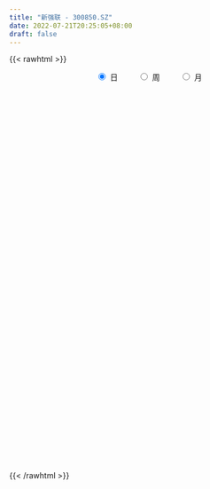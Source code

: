 ```yaml
---
title: "新强联 - 300850.SZ"
date: 2022-07-21T20:25:05+08:00
draft: false
---
```

{{< rawhtml >}}
    <div style="text-align: center">
        <label style="padding: 1rem;"><input style="margin-right: .5rem" type="radio" name="period" value="D" checked onclick="period_change(this)">日</label>
        <label style="padding: 1rem;"><input style="margin-right: .5rem" type="radio" name="period" value="W" onclick="period_change(this)">周</label>
        <label style="padding: 1rem;"><input style="margin-right: .5rem" type="radio" name="period" value="M" onclick="period_change(this)">月</label>
    </div>
    <div id="chart" style="height: 700px;"></div> 
    <script type="text/javascript">
        const D_v = [396.56,95.35,187.96,239.62,977.53,957.83,912.92,169833.81,92827.09,118069.0,99628.48,72744.02,78087.86,91982.37,127294.25,99622.55,96943.94,71721.79,76757.27,55042.19,58028.9,36412.01,37349.59,31511.21,33211.97,50709.57,37072.1,33954.94,40267.57,59677.95,47589.65,62141.35,56428.33,36960.21,40937.96,38063.14,39292.42,41333.32,42850.34,22203.45,23871.36,28126.53,25709.05,18768.94,28496.61,31936.66,23283.96,35052.86,50102.26,38744.37,23075.4,20805.69,30489.37,29170.85,35597.76,36279.32,23652.8,46318.86,11616.51,97071.39,109307.42,80882.66,62500.45,45031.62,54982.99,36656.81,56716.33,48552.11,47992.12,33903.77,45123.76,45604.01,44800.0,45427.0,38975.45,49950.0,42408.37,32789.45,37503.92,40566.36,80930.88,70332.29,47262.28,38304.11,26296.79,31036.08,20297.73,22950.04,36925.27,28972.27,29490.1,24007.62,37470.56,23559.76,27595.57,20457.92,17253.36,21178.21,21112.15,13446.8,19330.97,22247.09,18988.84,42854.12,30846.07,33715.62,40210.56,22030.91,37427.77,29685.95,31547.61,37751.35,38046.89,23012.16,24834.07,19033.91,36162.07,35849.42,23100.91,32260.45,19415.42,31605.88,21512.49,24988.91,33764.44,31503.36,19329.91,37974.78,26850.88,22939.12,17575.11,16498.12,28354.46,35101.31,27593.79,22034.0,15706.56,11196.9,12054.92,9382.0,13203.24,17718.33,17216.45,14391.69,16982.0,14355.0,10816.92,11226.45,14000.0,11013.95,10125.67,7360.91,12980.46,10735.12,11532.14,7955.0,9730.57,5526.45,9258.0,7247.0,7055.0,8026.91,9224.51,12338.18,7492.96,8615.0,16788.9,13082.45,7972.45,6931.0,8870.0,6033.0,17237.33,11358.45,9649.9,24539.08,14310.72,9404.0,14715.0,10129.0,6334.0,5886.05,6794.45,6754.95,5955.28,9569.45,5742.6,9903.18,12866.72,11798.0,8770.62,14297.99,9364.0,6247.45,6852.45,6374.13,7726.78,7202.12,11680.65,17064.64,19846.48,14425.24,15538.46,8826.5,9760.8,15595.58,12068.6,6691.92,7519.2,9377.46,8916.3,10523.77,7893.64,22256.48,18047.7,28559.85,33761.46,19863.96,11749.27,9476.6,14591.23,13824.08,18424.88,21973.2,22184.36,19356.09,12787.32,16936.02,14088.07,8883.8,13374.28,7543.46,18193.22,25874.39,22852.29,17870.46,8788.6,29682.28,39472.37,38269.85,30501.3,36552.37,23087.14,30960.86,59840.69,30528.44,34161.3,29815.1,28609.25,23704.7,21671.24,18306.48,24455.19,25476.8,74637.02,49897.68,60411.0,51232.02,48015.99,48410.01,43509.39,28449.36,34911.57,31383.97,29474.59,24939.98,21345.6,19357.31,21783.7,22734.91,35905.4,34144.28,35775.01,49470.13,30756.13,27535.82,35224.25,22746.85,44662.27,30013.06,24520.12,51777.89,63102.14,39439.93,31224.0,38652.11,47395.54,39515.28,42612.02,30672.38,45842.93,46813.87,37313.27,37954.52,33288.04,25318.99,33440.54,28453.72,26327.24,16695.9,18454.79,16939.38,26417.96,17642.97,19793.11,14500.32,24796.02,26261.52,26296.46,15325.88,16578.04,28059.12,13455.16,39633.88,38968.69,33109.24,32778.49,25563.59,30392.03,43726.56,38919.25,29780.29,33499.03,34657.73,42923.02,30035.78,35895.92,33885.13,33384.27,29188.72,21829.19,31413.38,29565.92,36282.38,24955.4,27870.14,27192.79,27032.5,27901.07,28831.77,20742.26,24151.24,38446.48,34078.07,32910.08,39483.26,34318.16,35974.26,18673.58,17400.22,15458.4,34779.59,47094.34,26999.52,33896.08,20447.35,39181.73,36520.05,50353.75,31723.61,31733.45,23778.26,23823.95,26422.04,22541.1,53441.07,66843.2,53630.93,22424.69,28500.77,47937.58,28089.0,31822.35,22985.01,23550.35,23451.96,22942.3,34693.42,29613.97,61709.51,41827.62,35483.1,31384.17,78923.22,40895.34,32745.68,50424.11,37691.55,33774.63,24216.43,17092.68,30973.53,30685.26,32615.81,22510.23,27064.58,35307.0,32608.67,23816.65,21752.35,25044.33,19480.19,27244.69,27281.2,33262.01,19387.2,33586.56,31403.81,34085.94,19478.58,20399.62,15612.02,26938.16,20619.22,25353.7,15860.13,12439.84,22504.75,25796.99,17663.65,17790.14,24098.27,26821.94,38868.35,25075.61,14982.85,12398.64,13993.63,14446.99,12932.5,15105.96,17164.18,48096.91,32525.22,39513.69,44879.02,36902.78,23040.24,22338.78,23291.63,13105.19,44366.72,45054.22,20536.93,34739.55,14673.2,22717.23,31942.92,37759.96,25435.43,60694.33,76137.72,41105.39,66584.16,42612.59,35277.73,89421.48,39606.46,59852.41,55628.89,63892.52,38175.53,45855.72,56382.59,36181.08,55532.62,37853.52,57649.8,96761.41,103273.89,58356.18,66717.78,37287.7,62650.86,49935.21,73004.95,222307.17,153677.69,132749.6,88795.38,67357.07,78699.92,74460.23,56202.37,60308.81,104207.91,94527.76,87921.23,83191.89,63373.06,85967.39,108083.13,70429.6]
const D_histogram = [0.0,0.1806039886,0.4823968117,0.8636501425,1.2944514228,1.7550254787,2.2322816644,2.4652493301,2.3811278819,2.4961042323,2.0547075556,1.7157264538,1.5549906444,1.6704015891,1.7237624006,1.8572261233,2.1566645671,1.9236797618,1.3546005459,0.9085714916,0.3069843547,-0.1487542418,-0.7013610081,-1.1520131989,-1.4563530893,-1.305736733,-1.1869505116,-1.1611977252,-0.9850524854,-0.6539861363,-0.7286114905,-0.7385991781,-1.0983448731,-1.3043149694,-1.2239946572,-1.1137108354,-0.8838665621,-0.8277964827,-0.9869964173,-1.057377341,-1.1508662611,-1.3138562354,-1.5733252167,-1.7612058564,-1.5393560015,-1.2775000033,-1.0639254833,-0.7828083878,-0.5176198997,-0.443615645,-0.3372333764,-0.3844821162,-0.2425965523,-0.1064747213,-0.2169838966,-0.0839485289,0.0322181992,0.2216318132,1.0904408657,2.4889381155,3.4403695633,3.9651653679,4.0832597009,3.8058615345,3.6450989441,3.3954639298,2.6519399694,2.3650533899,1.4671779049,1.1107542928,0.592931829,0.4413596231,0.0955164702,-0.204846647,-0.2505312272,-0.4016565498,-0.7938272631,-1.0300862472,-1.4168186935,-1.3650976634,-0.1357806901,0.8108704704,1.1804345752,0.9805186816,0.7867350896,0.7455592935,0.372277806,0.0444074439,0.2432713733,0.2073655896,0.3767174613,0.4148192926,0.636385688,0.6152634048,0.1609357941,0.1541458111,0.1311162189,0.2309189271,0.3706817526,0.2956612287,0.0190780605,-0.7522911873,-1.2064237126,-2.661099667,-2.1672190319,-1.7678317837,-0.6557921282,-0.010309072,1.8131138907,2.9234693485,3.2839781768,4.1130374225,3.9499826277,3.8315293521,3.2305195265,2.0614633311,0.271311016,-0.4402754659,-0.7240730734,-1.5496521999,-2.3265747922,-2.8399843559,-3.4528708718,-3.934946906,-3.4424461238,-2.6065982132,-2.4096504584,-0.6798427395,0.5967473276,0.5567033821,0.4382775649,0.4201605833,-0.0418049232,0.3017194103,0.8991170814,0.6726649618,-0.3591272345,-0.9562713929,-1.3445066111,-1.6849609173,-1.7102125778,-2.5441896439,-3.6715315518,-4.1724459636,-3.3681044463,-3.1777489574,-3.0373685913,-3.158491447,-3.1191791321,-2.4949900814,-1.9154283942,-1.7644638931,-2.3085009778,-1.9384505006,-1.3652743958,-0.7185216038,-0.8569157146,-0.8751398379,-1.5324043232,-1.9345043914,-2.2564836149,-2.1214024667,-1.9139654478,-2.3352218113,-2.3515700541,-1.8685967861,-0.494469952,0.2824073855,1.0430700275,1.5298697588,1.8440915664,2.1443415856,3.1803811573,3.8891565367,4.2676558064,2.9328352603,2.0411944018,1.3296582942,0.4391694314,-0.0059859459,-0.4198905696,-0.7673025344,-1.2426159032,-1.3919077626,-1.2620394269,-0.9872956008,-0.965750755,-0.6927631747,-0.1645031139,0.4938867562,1.0010033358,1.4118809648,1.347116935,1.3157682888,1.3544241579,1.12615748,1.1452304619,0.7266840646,-3.2222679081,-5.9423956527,-7.4438977643,-7.6589713964,-7.6114501639,-7.0622034623,-6.1824632375,-5.023579635,-4.0919468914,-3.1552761818,-2.3013922745,-1.5638030867,-0.7804060269,-0.0407709306,0.5906353878,1.3431222884,2.0485820415,2.8207617447,3.1117724253,3.3022098882,3.2787216385,3.2029756956,3.1485820385,3.1555772148,3.271348375,3.426456995,3.7064290821,3.571202688,3.3061516148,3.2334839862,3.0512854602,2.6696528232,2.2918116787,1.803933372,1.6922990495,1.1592456638,0.8187637649,0.7355798233,0.4513123241,0.7568769886,1.7239094155,2.394868861,3.1082966689,3.1293066156,3.0373879077,3.1680591995,2.7968473027,2.3532551198,1.8962265526,1.2749140533,0.7691962939,0.2234805075,0.1447471146,0.0255494006,0.0307694865,-0.125049599,0.6483691877,1.3476305124,2.3027460981,3.139547193,3.5531404079,3.0054391468,2.9945258264,2.5077906581,1.6264711252,0.8019793481,0.3084937576,-0.0691436821,-0.3306032386,-0.5826426449,-1.2820208767,-1.7978104061,-2.4609552341,-2.3687938987,-1.8415823567,-0.3548391369,0.6402139553,1.5032072864,1.2436741487,0.738057385,0.9077639968,0.2370441978,-0.6482117878,0.2006670373,0.5886049916,0.742537436,0.5441177463,-0.2533613206,-1.5147627782,-2.09243013,-1.860603104,-2.1191247152,-0.4840412061,0.7478480662,1.5063020873,2.6778719177,2.1767417357,1.3651767937,0.4367600177,0.114571325,-1.0114270738,-1.3533303818,-1.9083772648,-2.4997546951,-2.6853645239,-2.4093436268,-1.4821789973,-0.9502692534,0.2009937705,0.7874752757,1.0295431797,0.8843498978,0.5575458341,0.9987781981,1.1499658783,2.4560035402,2.9523064447,3.0851122974,2.3570604037,2.1688427047,1.1496610579,2.0651037557,2.5175525138,2.1078993748,1.0513997425,0.5435617767,-0.5829003036,-1.3832315655,-2.9404475551,-3.8779641368,-3.5203053735,-3.2103562997,-2.9456234926,-2.4789937156,-2.6308752192,-2.9305549049,-3.3381350177,-3.2010772726,-3.1028932368,-2.8299527557,-3.1356325729,-3.5185188029,-3.776839475,-3.8545248346,-3.8948403957,-3.3697797908,-3.2989828177,-2.8275290841,-2.3427540915,-1.4657368756,-0.8041476886,-0.1547183001,-0.0443797428,-0.6726471927,-1.4919889524,-2.1626551242,-2.296720125,-2.6591029898,-2.4234995383,-2.0005209139,-0.9390917251,-0.1959756404,0.1642531556,0.2945935872,0.1622976115,0.4048289813,0.6178548684,-0.1440513424,-1.1066149498,-1.1279026738,-1.4821627322,-1.6358011333,-1.5198089018,-1.0172630257,-1.0418488643,-1.1021586879,-1.0738868847,-0.6355784256,-0.2662054327,0.706183796,1.3236518367,2.4835500917,2.8646155238,2.5970014192,1.9653787685,0.7717494898,-0.0802503843,-0.9579041985,-0.4383862558,0.2720187678,1.1350451314,1.382199625,1.5865244496,1.2097799765,1.5726395742,1.3955851185,1.4803661107,1.4591514771,1.6086034829,1.3117132123,0.7757178407,0.2770062822,-0.3451322663,-0.7215001102,-1.0034978019,-1.1480111938,-1.3282624736,-1.5509841289,-1.9127502767,-1.8820465983,-1.4220664203,-1.0055425164,-0.7232293993,-0.5988147178,-0.2932599628,0.0741045262,-0.1397408102,-0.2404796359,-0.3295905117,0.0375420926,-0.2138429895,-0.3465651974,-0.4469421828,-0.5048107942,-0.7450028434,-0.9983903921,-0.9164673045,-0.8869598039,-0.8783434692,-0.7447012723,-0.208066385,0.1137957475,0.1167082906,0.0252280499,0.4147524859,0.3728295639,0.7006465259,1.656242477,2.5813068559,3.3888237249,3.5537713017,3.2181738737,3.0851763103,3.9227741439,4.2290584956,4.1957763378,3.8333521245,3.2621264059,3.0949933394,3.2485771881,3.526459945,3.6662787393,-0.5463804168,-3.6625014426,-5.3037933611,-5.911714312,-6.1214337535,-5.9398360531,-5.1802889442,-4.4113360399,-3.2391648723,-2.1746535329,-1.6528557205,-1.2025216436,-0.9652649213,-0.4665561472,-0.1379315471,0.120143578,0.126191405,0.5129280105,1.3146652865,2.0947286291,2.4913469183,2.7947436525,3.0059493983,3.1280469883,3.0920567505,2.5446626748,1.5183839168,0.7502766457,0.0568208834,-0.2141121973,-0.413571066,-0.3864395453,-0.2305905963,-0.1191328553,0.0444457351,0.3194465027,0.817619087,0.9969236623,1.0878644055,1.1933930567,0.844155036,0.9537830771,0.9659363354]
const D_fast = [0.0,0.2257549858,0.6481470118,1.2453128782,1.9997270143,2.8990574398,3.9343840417,4.7836640398,5.2948245621,6.0338269706,6.1061071827,6.1960576944,6.4240695461,6.9570808881,7.4413822997,8.0391525533,8.8777571388,9.125692274,8.8952631945,8.6763770132,8.151535965,7.658608808,6.9306617897,6.1920062991,5.5235781365,5.3477603095,5.169808903,4.905262258,4.8351443765,5.0027141916,4.7459359648,4.5512984826,3.9169665694,3.3849177306,3.1592393786,2.9910954916,2.9999731243,2.8490940831,2.4431450441,2.1084197852,1.7272142998,1.2357602666,0.5829599811,-0.0452221227,-0.2082112681,-0.2657302708,-0.3181371216,-0.232722123,-0.0969386099,-0.1338382665,-0.1117643419,-0.2551336108,-0.1738971849,-0.0643940343,-0.2291491837,-0.1171009483,0.0071203296,0.2519418969,1.3933611659,3.4140929445,5.2256167831,6.7417039298,7.8806131879,8.5546804051,9.3051925508,9.904423519,9.8238845508,10.1282613188,9.59718031,9.5184452711,9.1488557646,9.1076234645,8.7856594292,8.4340846502,8.3257672632,8.0742278032,7.4836002741,6.9898197282,6.2488826085,5.9593292228,7.1547010235,8.3040698016,8.9687425502,9.0139563271,9.0168565075,9.1620705348,8.8818584988,8.5650899977,8.8247717703,8.840707384,9.1042386211,9.2460452756,9.6267080929,9.7594016609,9.3453079988,9.3770544686,9.386803931,9.5443363711,9.7767696347,9.775664418,9.5038507649,8.5444087202,7.7886702668,5.6687193956,5.6207952727,5.578224575,6.5263161985,7.1692219867,9.445923422,11.287146217,12.4686495895,14.3259681909,15.150409053,15.9898381153,16.1964581714,15.5427678088,13.8204432477,12.9987878993,12.5339720235,11.320979847,9.9624135566,8.739007904,7.2629036701,5.7970909094,5.4289801606,5.613178518,5.2077136582,6.7675606922,8.1933375912,8.2924694912,8.2836130653,8.3705362295,7.8981194922,8.3170736782,9.1392506197,9.0809647405,7.9593907356,7.123178729,6.398816858,5.6371223225,5.1843175176,3.7142930405,1.6690682447,0.125042342,0.0873577477,-0.5167240028,-1.1356857845,-2.046431502,-2.7869139701,-2.7864724397,-2.6857678511,-2.9759193232,-4.0970816524,-4.2116438003,-3.9797862946,-3.5126639035,-3.8652869429,-4.1022960258,-5.1426615918,-6.0283877579,-6.914487885,-7.3097573535,-7.5808116966,-8.585873513,-9.1901142692,-9.1742901977,-7.9237808517,-7.0763016678,-6.0548715189,-5.1856043479,-4.4103596487,-3.5740242332,-1.7428893721,-0.0618248585,1.3835883627,0.7819766317,0.4006343737,0.0215128396,-0.7591836653,-1.2058355291,-1.7247127952,-2.2639503936,-3.0499177382,-3.5471865383,-3.7328280592,-3.7049081334,-3.9248009763,-3.8250041897,-3.3378699074,-2.5560083483,-1.7986409347,-1.0347930645,-0.7627778605,-0.4651844345,-0.087922526,-0.0346498339,0.2707307635,0.0338553824,-4.7206635673,-8.9263902251,-12.2888667779,-14.418683259,-16.2740245675,-17.4903287315,-18.156204316,-18.2532156223,-18.3445696015,-18.1967179374,-17.9181820987,-17.5715436826,-16.9832481295,-16.2538057659,-15.4747406005,-14.3864731279,-13.1688678644,-11.691497725,-10.6225439381,-9.6065540031,-8.8103618432,-8.0853638622,-7.3526120097,-6.5567225297,-5.6231142758,-4.611391407,-3.4048120494,-2.6472377715,-2.085750941,-1.350047573,-0.769424734,-0.4836441652,-0.28853239,-0.3254273537,-0.0139869139,-0.2572288836,-0.3930198413,-0.2923088271,-0.4637482452,0.0310356664,1.4290454472,2.6987221079,4.189224083,4.9925606836,5.6599889527,6.5826750444,6.9106749733,7.0553965703,7.0724246412,6.7698406553,6.4564219694,5.9665763098,5.9240296955,5.8112193317,5.8241317893,5.6370503041,6.5725613877,7.6087303405,9.1395324506,10.7612203438,12.0630986607,12.2667571863,13.0044753225,13.1446878188,12.6699860671,12.0459891271,11.629626976,11.2347036157,10.8905932496,10.492893182,9.473009731,8.5077676001,7.2293839637,6.7293468244,6.7961627771,8.1941962127,9.3493027937,10.5880979464,10.6394833459,10.3183809284,10.7150285395,10.1035697899,9.0562608574,9.9553064418,10.490395644,10.8299624474,10.7675721943,9.9067527972,8.2666606451,7.1658857607,6.9325620108,6.1442592208,7.6583324284,9.0771837172,10.2122132601,12.05325107,12.0963063219,11.6260355783,10.8068088068,10.5132629452,9.134407778,8.4541718746,7.4220306753,6.2057145713,5.3487636115,5.0224486019,5.5790684821,5.8734109126,7.0749223791,7.8582727033,8.3577264022,8.4336205948,8.2462029896,8.9371299031,9.3758090529,11.2958475999,12.5302271156,13.4343110425,13.2955242498,13.649517227,12.9177508447,14.3494694814,15.431306368,15.5486280726,14.754978376,14.3830308544,13.1108436981,11.9647045449,9.6723766666,7.7653690506,7.2429514705,6.7503114693,6.2786384033,6.1255197515,5.3159194431,4.2836010311,3.0414871639,2.3782755908,1.7007363174,1.2661886096,0.1766006492,-1.0859152815,-2.2884458224,-3.3297623906,-4.3437880507,-4.6611723935,-5.4151211248,-5.6505496622,-5.7514631925,-5.2408801955,-4.7803279307,-4.1695781171,-4.0703344955,-4.8667637436,-6.0591027414,-7.2704326943,-7.9786777263,-9.0058363386,-9.3761077717,-9.4532593757,-8.6266031182,-7.9324809436,-7.5311888587,-7.3272000303,-7.4189216031,-7.075182988,-6.7076933838,-7.5056124302,-8.7448297751,-9.0480931675,-9.7728939089,-10.3354825934,-10.5994425873,-10.3512124676,-10.6362605223,-10.9721100179,-11.2123099359,-10.9328960832,-10.6300744484,-9.4811392707,-8.5327582709,-6.751972493,-5.6547531799,-5.2731169297,-5.4133948883,-6.4140867945,-7.2861492646,-8.4032791286,-7.9933577498,-7.2149480343,-6.0681603878,-5.475455988,-4.874500051,-4.9487995299,-4.1927800387,-4.0209382147,-3.5660656949,-3.2224924592,-2.6708895826,-2.6398515502,-2.9819174616,-3.4113774496,-4.1197990646,-4.6765419361,-5.2094140783,-5.6409302686,-6.1532471668,-6.7637148543,-7.6036685713,-8.0434765425,-7.9390129695,-7.7738746948,-7.6723689275,-7.6976579254,-7.4654181611,-7.0795275405,-7.3283080795,-7.4891668142,-7.6606753179,-7.2841571904,-7.58900302,-7.8083665272,-8.0204790583,-8.2045503682,-8.6309931282,-9.1339782749,-9.2811720135,-9.4734044638,-9.6843739965,-9.7369071176,-9.2522888266,-8.9019777572,-8.8698881415,-8.9550613698,-8.4618488122,-8.4105643433,-7.9075857498,-6.5379291794,-4.9675380866,-3.3128152864,-2.2594248841,-1.7904788437,-1.1521823296,0.66610904,2.0296580157,3.0453199423,3.6412337602,3.885539643,4.4921549113,5.4578830571,6.6173808002,7.6737692794,3.3245150191,-0.7072313674,-3.6744716261,-5.760321155,-7.5003990349,-8.8037603478,-9.339285475,-9.6731665806,-9.3107866311,-8.7899386749,-8.6813547927,-8.5316511267,-8.5357106347,-8.1536408973,-7.859499184,-7.5713881644,-7.5337924862,-7.018823878,-5.8884202804,-4.5846747806,-3.5652197618,-2.5631371145,-1.6004440191,-0.6963346821,0.0406892678,0.1294608608,-0.517221918,-1.0977600277,-1.7770105691,-2.1014716991,-2.4043233343,-2.4738016999,-2.3756004001,-2.2939258728,-2.1192358487,-1.7643734554,-1.0617960994,-0.6332606084,-0.2703537639,0.1335231515,-0.0046761102,0.3433977002,0.5970350423]
const D_slow = [0.0,0.0451509972,0.1657502001,0.3816627357,0.7052755914,1.1440319611,1.7021023772,2.3184147097,2.9136966802,3.5377227383,4.0513996272,4.4803312406,4.8690789017,5.286679299,5.7176198991,6.18192643,6.7210925717,7.2020125122,7.5406626487,7.7678055216,7.8445516102,7.8073630498,7.6320227978,7.344019498,6.9799312257,6.6534970425,6.3567594146,6.0664599833,5.8201968619,5.6567003279,5.4745474552,5.2898976607,5.0153114424,4.6892327001,4.3832340358,4.1048063269,3.8838396864,3.6768905658,3.4301414614,3.1657971262,2.8780805609,2.549616502,2.1562851979,1.7159837337,1.3311447334,1.0117697325,0.7457883617,0.5500862648,0.4206812898,0.3097773786,0.2254690345,0.1293485054,0.0686993673,0.042080687,-0.0121652871,-0.0331524194,-0.0250978696,0.0303100837,0.3029203002,0.925154829,1.7852472198,2.7765385618,3.797353487,4.7488188707,5.6600936067,6.5089595891,7.1719445815,7.763207929,8.1300024052,8.4076909784,8.5559239356,8.6662638414,8.6901429589,8.6389312972,8.5762984904,8.475884353,8.2774275372,8.0199059754,7.665701302,7.3244268862,7.2904817136,7.4931993312,7.788307975,8.0334376454,8.2301214179,8.4165112412,8.5095806927,8.5206825537,8.581500397,8.6333417944,8.7275211598,8.8312259829,8.9903224049,9.1441382561,9.1843722047,9.2229086574,9.2556877122,9.3134174439,9.4060878821,9.4800031893,9.4847727044,9.2966999076,8.9950939794,8.3298190627,7.7880143047,7.3460563587,7.1821083267,7.1795310587,7.6328095314,8.3636768685,9.1846714127,10.2129307683,11.2004264253,12.1583087633,12.9659386449,13.4813044777,13.5491322317,13.4390633652,13.2580450969,12.8706320469,12.2889883488,11.5789922599,10.7157745419,9.7320378154,8.8714262845,8.2197767312,7.6173641166,7.4474034317,7.5965902636,7.7357661091,7.8453355004,7.9503756462,7.9399244154,8.015354268,8.2401335383,8.4082997787,8.3185179701,8.0794501219,7.7433234691,7.3220832398,6.8945300953,6.2584826844,5.3405997964,4.2974883055,3.455462194,2.6610249546,1.9016828068,1.112059945,0.332265162,-0.2914823583,-0.7703394569,-1.2114554302,-1.7885806746,-2.2731932998,-2.6145118987,-2.7941422997,-3.0083712283,-3.2271561878,-3.6102572686,-4.0938833665,-4.6580042702,-5.1883548868,-5.6668462488,-6.2506517016,-6.8385442151,-7.3056934117,-7.4293108997,-7.3587090533,-7.0979415464,-6.7154741067,-6.2544512151,-5.7183658187,-4.9232705294,-3.9509813952,-2.8840674436,-2.1508586286,-1.6405600281,-1.3081454546,-1.1983530967,-1.1998495832,-1.3048222256,-1.4966478592,-1.807301835,-2.1552787756,-2.4707886324,-2.7176125326,-2.9590502213,-3.132241015,-3.1733667935,-3.0498951044,-2.7996442705,-2.4466740293,-2.1098947955,-1.7809527233,-1.4423466839,-1.1608073139,-0.8744996984,-0.6928286822,-1.4983956593,-2.9839945724,-4.8449690135,-6.7597118626,-8.6625744036,-10.4281252692,-11.9737410785,-13.2296359873,-14.2526227101,-15.0414417556,-15.6167898242,-16.0077405959,-16.2028421026,-16.2130348353,-16.0653759883,-15.7295954162,-15.2174499059,-14.5122594697,-13.7343163634,-12.9087638913,-12.0890834817,-11.2883395578,-10.5011940482,-9.7122997445,-8.8944626507,-8.037848402,-7.1112411315,-6.2184404595,-5.3919025558,-4.5835315592,-3.8207101942,-3.1532969884,-2.5803440687,-2.1293607257,-1.7062859634,-1.4164745474,-1.2117836062,-1.0278886504,-0.9150605693,-0.7258413222,-0.2948639683,0.3038532469,1.0809274141,1.863254068,2.622601045,3.4146158449,4.1138276705,4.7021414505,5.1761980886,5.494926602,5.6872256754,5.7430958023,5.779282581,5.7856699311,5.7933623027,5.762099903,5.9241921999,6.261099828,6.8367863526,7.6216731508,8.5099582528,9.2613180395,10.0099494961,10.6368971606,11.0435149419,11.244009779,11.3211332184,11.3038472978,11.2211964882,11.075535827,10.7550306078,10.3055780062,9.6903391977,9.0981407231,8.6377451339,8.5490353497,8.7090888385,9.0848906601,9.3958091972,9.5803235435,9.8072645427,9.8665255921,9.7044726452,9.7546394045,9.9017906524,10.0874250114,10.223454448,10.1601141178,9.7814234233,9.2583158908,8.7931651148,8.263383936,8.1423736344,8.329335651,8.7059111728,9.3753791522,9.9195645862,10.2608587846,10.370048789,10.3986916203,10.1458348518,9.8075022564,9.3304079402,8.7054692664,8.0341281354,7.4317922287,7.0612474794,6.823680166,6.8739286087,7.0707974276,7.3281832225,7.549270697,7.6886571555,7.938351705,8.2258431746,8.8398440597,9.5779206708,10.3491987452,10.9384638461,11.4806745223,11.7680897868,12.2843657257,12.9137538541,13.4407286978,13.7035786335,13.8394690776,13.6937440017,13.3479361104,12.6128242216,11.6433331874,10.763256844,9.9606677691,9.2242618959,8.604513467,7.9467946622,7.214155936,6.3796221816,5.5793528634,4.8036295542,4.0961413653,3.3122332221,2.4326035214,1.4883936526,0.524762444,-0.448947655,-1.2913926027,-2.1161383071,-2.8230205781,-3.408709101,-3.7751433199,-3.9761802421,-4.0148598171,-4.0259547528,-4.1941165509,-4.567113789,-5.1077775701,-5.6819576013,-6.3467333488,-6.9526082334,-7.4527384618,-7.6875113931,-7.7365053032,-7.6954420143,-7.6217936175,-7.5812192146,-7.4800119693,-7.3255482522,-7.3615610878,-7.6382148253,-7.9201904937,-8.2907311767,-8.6996814601,-9.0796336855,-9.3339494419,-9.594411658,-9.86995133,-10.1384230512,-10.2973176576,-10.3638690158,-10.1873230667,-9.8564101076,-9.2355225847,-8.5193687037,-7.8701183489,-7.3787736568,-7.1858362843,-7.2058988804,-7.44537493,-7.554971494,-7.486966802,-7.2032055192,-6.857655613,-6.4610245006,-6.1585795064,-5.7654196129,-5.4165233333,-5.0464318056,-4.6816439363,-4.2794930656,-3.9515647625,-3.7576353023,-3.6883837318,-3.7746667983,-3.9550418259,-4.2059162764,-4.4929190748,-4.8249846932,-5.2127307254,-5.6909182946,-6.1614299442,-6.5169465493,-6.7683321784,-6.9491395282,-7.0988432076,-7.1721581983,-7.1536320668,-7.1885672693,-7.2486871783,-7.3310848062,-7.3216992831,-7.3751600304,-7.4618013298,-7.5735368755,-7.699739574,-7.8859902849,-8.1355878829,-8.364704709,-8.58644466,-8.8060305273,-8.9922058454,-9.0442224416,-9.0157735047,-8.9865964321,-8.9802894196,-8.8766012981,-8.7833939072,-8.6082322757,-8.1941716564,-7.5488449425,-6.7016390112,-5.8131961858,-5.0086527174,-4.2373586398,-3.2566651039,-2.19940048,-1.1504563955,-0.1921183644,0.6234132371,1.3971615719,2.209305869,3.0909208552,4.00749054,3.8708954359,2.9552700752,1.6293217349,0.1513931569,-1.3789652814,-2.8639242947,-4.1589965308,-5.2618305407,-6.0716217588,-6.615285142,-7.0284990722,-7.3291294831,-7.5704457134,-7.6870847502,-7.721567637,-7.6915317424,-7.6599838912,-7.5317518886,-7.2030855669,-6.6794034097,-6.0565666801,-5.357880767,-4.6063934174,-3.8243816703,-3.0513674827,-2.415201814,-2.0356058348,-1.8480366734,-1.8338314525,-1.8873595018,-1.9907522683,-2.0873621547,-2.1450098037,-2.1747930176,-2.1636815838,-2.0838199581,-1.8794151864,-1.6301842708,-1.3582181694,-1.0598699052,-0.8488311462,-0.6103853769,-0.3689012931]
const D_data = [['2020-07-13', 23.59, 28.31, 23.59, 28.31],['2020-07-14', 31.14, 31.14, 31.14, 31.14],['2020-07-15', 34.25, 34.25, 34.25, 34.25],['2020-07-16', 37.68, 37.68, 37.68, 37.68],['2020-07-17', 41.45, 41.45, 41.45, 41.45],['2020-07-20', 45.6, 45.6, 45.6, 45.6],['2020-07-21', 50.16, 50.16, 50.16, 50.16],['2020-07-22', 54.0, 51.2, 46.66, 54.0],['2020-07-23', 49.11, 49.95, 49.02, 51.3],['2020-07-24', 49.56, 54.95, 49.55, 54.95],['2020-07-27', 55.0, 49.46, 49.46, 55.08],['2020-07-28', 48.0, 50.75, 47.42, 50.78],['2020-07-29', 50.1, 53.61, 50.1, 55.83],['2020-07-30', 53.6, 58.97, 53.53, 58.97],['2020-07-31', 59.0, 60.8, 57.5, 64.87],['2020-08-03', 61.11, 64.6, 60.0, 65.94],['2020-08-04', 63.58, 70.39, 62.71, 70.98],['2020-08-05', 67.49, 66.53, 64.5, 68.96],['2020-08-06', 66.5, 62.51, 61.58, 68.61],['2020-08-07', 62.02, 63.3, 60.81, 64.39],['2020-08-10', 62.62, 60.11, 58.2, 63.0],['2020-08-11', 60.12, 60.25, 59.35, 61.54],['2020-08-12', 60.5, 57.06, 56.6, 60.6],['2020-08-13', 57.48, 55.94, 55.9, 57.89],['2020-08-14', 55.6, 55.7, 54.56, 56.61],['2020-08-17', 56.02, 60.85, 56.0, 61.27],['2020-08-18', 60.0, 61.11, 60.0, 62.99],['2020-08-19', 61.99, 60.28, 60.28, 63.47],['2020-08-20', 58.91, 62.7, 58.91, 62.89],['2020-08-21', 63.51, 66.18, 62.72, 66.66],['2020-08-24', 64.21, 62.03, 56.56, 64.63],['2020-08-25', 60.37, 62.79, 59.0, 64.88],['2020-08-26', 62.02, 57.4, 57.12, 62.06],['2020-08-27', 57.05, 57.52, 57.05, 59.45],['2020-08-28', 57.65, 60.4, 56.5, 61.0],['2020-08-31', 60.0, 60.96, 59.45, 62.49],['2020-09-01', 60.51, 63.15, 60.51, 63.45],['2020-09-02', 63.09, 61.6, 60.7, 64.01],['2020-09-03', 61.63, 58.4, 57.8, 62.49],['2020-09-04', 57.2, 58.54, 57.01, 58.86],['2020-09-07', 57.62, 57.35, 56.81, 60.01],['2020-09-08', 57.41, 55.18, 54.85, 57.79],['2020-09-09', 54.83, 52.0, 51.33, 54.94],['2020-09-10', 52.88, 50.62, 50.62, 52.95],['2020-09-11', 50.38, 54.74, 50.35, 54.88],['2020-09-14', 55.12, 55.59, 54.63, 56.57],['2020-09-15', 55.11, 55.46, 54.0, 56.2],['2020-09-16', 54.8, 57.0, 54.51, 57.7],['2020-09-17', 56.5, 57.83, 55.5, 59.98],['2020-09-18', 57.3, 56.02, 55.81, 58.98],['2020-09-21', 55.71, 56.64, 55.5, 57.19],['2020-09-22', 55.99, 54.61, 54.6, 56.8],['2020-09-23', 54.51, 57.0, 54.51, 57.88],['2020-09-24', 56.54, 57.55, 56.4, 58.49],['2020-09-25', 57.56, 54.4, 54.2, 58.99],['2020-09-28', 54.0, 57.39, 54.0, 57.96],['2020-09-29', 57.39, 57.83, 56.38, 58.39],['2020-09-30', 58.83, 59.68, 57.1, 60.29],['2020-10-09', 71.62, 71.62, 71.62, 71.62],['2020-10-12', 83.0, 85.94, 79.5, 85.94],['2020-10-13', 85.94, 89.29, 84.17, 96.8],['2020-10-14', 88.22, 91.25, 86.92, 96.25],['2020-10-15', 89.0, 91.6, 87.74, 95.0],['2020-10-16', 90.06, 89.99, 87.5, 93.0],['2020-10-19', 89.24, 94.0, 89.01, 99.0],['2020-10-20', 92.0, 95.47, 91.65, 97.6],['2020-10-21', 96.33, 89.99, 87.0, 102.59],['2020-10-22', 86.0, 96.0, 85.51, 98.18],['2020-10-23', 96.0, 87.8, 87.0, 97.99],['2020-10-26', 88.03, 93.4, 87.15, 93.69],['2020-10-27', 92.8, 90.9, 85.0, 92.8],['2020-10-28', 89.88, 95.32, 87.0, 96.97],['2020-10-29', 95.11, 92.99, 92.6, 98.99],['2020-10-30', 92.8, 93.0, 92.3, 98.73],['2020-11-02', 92.5, 96.3, 90.01, 97.8],['2020-11-03', 96.89, 95.4, 93.02, 99.98],['2020-11-04', 95.0, 91.62, 89.58, 95.41],['2020-11-05', 92.0, 92.3, 90.0, 93.55],['2020-11-06', 93.59, 88.86, 86.38, 93.99],['2020-11-09', 88.11, 93.4, 87.18, 94.52],['2020-11-10', 93.01, 112.08, 93.0, 112.08],['2020-11-11', 110.12, 115.77, 110.11, 123.58],['2020-11-12', 115.78, 114.0, 110.3, 119.99],['2020-11-13', 111.45, 109.32, 105.74, 113.69],['2020-11-16', 109.31, 110.2, 108.15, 112.4],['2020-11-17', 109.51, 113.28, 106.25, 115.42],['2020-11-18', 112.0, 109.65, 109.6, 114.69],['2020-11-19', 107.01, 109.7, 104.32, 110.93],['2020-11-20', 109.98, 117.29, 109.5, 122.98],['2020-11-23', 118.0, 116.2, 113.3, 119.83],['2020-11-24', 118.05, 120.61, 114.5, 125.42],['2020-11-25', 121.01, 121.1, 118.05, 123.79],['2020-11-26', 119.5, 125.8, 119.47, 129.84],['2020-11-27', 126.01, 125.1, 123.3, 128.84],['2020-11-30', 128.0, 120.0, 118.6, 128.93],['2020-12-01', 120.0, 125.8, 117.88, 125.88],['2020-12-02', 126.1, 126.95, 123.38, 128.45],['2020-12-03', 127.16, 130.17, 126.51, 133.7],['2020-12-04', 128.05, 132.9, 128.05, 134.78],['2020-12-07', 133.0, 132.0, 131.18, 134.58],['2020-12-08', 135.0, 130.0, 126.98, 135.8],['2020-12-09', 130.0, 122.0, 120.73, 130.5],['2020-12-10', 122.09, 123.17, 120.21, 124.95],['2020-12-11', 123.0, 105.13, 104.4, 123.01],['2020-12-14', 109.0, 126.16, 109.0, 126.16],['2020-12-15', 131.9, 126.9, 125.2, 133.5],['2020-12-16', 128.05, 140.0, 126.89, 141.8],['2020-12-17', 140.01, 139.68, 137.01, 141.8],['2020-12-18', 140.08, 162.93, 139.56, 166.6],['2020-12-21', 162.11, 165.0, 161.68, 169.0],['2020-12-22', 166.0, 163.34, 161.62, 177.99],['2020-12-23', 167.18, 176.8, 167.18, 185.8],['2020-12-24', 171.0, 170.94, 158.1, 173.99],['2020-12-25', 167.89, 175.53, 165.01, 176.79],['2020-12-28', 170.0, 172.16, 162.0, 175.0],['2020-12-29', 170.51, 164.25, 161.81, 173.2],['2020-12-30', 163.67, 151.3, 146.0, 174.89],['2020-12-31', 152.45, 159.89, 152.45, 166.55],['2021-01-04', 163.0, 163.99, 155.2, 167.2],['2021-01-05', 164.0, 155.14, 150.05, 164.5],['2021-01-06', 157.0, 151.64, 148.57, 157.14],['2021-01-07', 152.88, 151.07, 142.5, 155.57],['2021-01-08', 151.96, 145.83, 143.03, 152.51],['2021-01-11', 144.49, 142.99, 139.3, 147.37],['2021-01-12', 142.12, 153.6, 140.69, 160.0],['2021-01-13', 154.5, 160.3, 152.0, 169.0],['2021-01-14', 160.0, 154.21, 148.31, 160.67],['2021-01-15', 150.0, 178.49, 143.0, 180.41],['2021-01-18', 175.96, 182.01, 168.0, 185.63],['2021-01-19', 182.0, 170.42, 168.0, 182.0],['2021-01-20', 170.63, 170.52, 164.15, 173.5],['2021-01-21', 171.0, 172.88, 166.0, 177.8],['2021-01-22', 165.0, 167.3, 156.3, 180.0],['2021-01-25', 169.98, 178.32, 166.89, 190.0],['2021-01-26', 178.33, 185.7, 172.0, 187.99],['2021-01-27', 186.22, 178.2, 174.5, 189.9],['2021-01-28', 174.0, 166.01, 166.0, 177.45],['2021-01-29', 166.28, 167.68, 165.18, 173.73],['2021-02-01', 164.02, 167.83, 161.0, 170.5],['2021-02-02', 167.49, 166.31, 163.0, 169.66],['2021-02-03', 167.31, 168.92, 165.05, 177.45],['2021-02-04', 167.0, 155.68, 152.6, 167.0],['2021-02-05', 156.18, 145.01, 145.0, 157.28],['2021-02-08', 148.71, 145.98, 137.9, 150.9],['2021-02-09', 146.01, 160.69, 146.01, 162.99],['2021-02-10', 162.69, 153.5, 151.6, 162.71],['2021-02-18', 158.01, 151.6, 150.1, 158.06],['2021-02-19', 152.42, 146.1, 142.0, 152.49],['2021-02-22', 146.0, 145.47, 142.1, 154.55],['2021-02-23', 145.8, 152.35, 144.0, 153.8],['2021-02-24', 152.08, 153.21, 146.8, 154.0],['2021-02-25', 154.37, 148.2, 147.8, 154.93],['2021-02-26', 144.0, 136.57, 135.5, 144.99],['2021-03-01', 137.4, 145.56, 135.05, 146.55],['2021-03-02', 146.37, 148.99, 144.5, 151.58],['2021-03-03', 148.0, 152.0, 145.8, 153.88],['2021-03-04', 151.99, 142.49, 140.5, 152.0],['2021-03-05', 140.53, 142.43, 138.65, 145.8],['2021-03-08', 145.23, 131.13, 130.0, 145.27],['2021-03-09', 133.0, 129.51, 128.58, 135.84],['2021-03-10', 132.5, 126.24, 125.66, 132.6],['2021-03-11', 126.26, 129.0, 125.22, 131.3],['2021-03-12', 130.26, 128.44, 124.6, 134.0],['2021-03-15', 126.3, 117.42, 117.0, 127.88],['2021-03-16', 118.69, 118.49, 116.21, 121.87],['2021-03-17', 118.52, 123.31, 117.2, 124.47],['2021-03-18', 123.2, 137.52, 123.1, 139.41],['2021-03-19', 134.8, 134.73, 131.0, 141.0],['2021-03-22', 134.76, 138.2, 134.76, 139.98],['2021-03-23', 137.15, 138.2, 136.58, 139.94],['2021-03-24', 137.25, 138.64, 136.44, 144.35],['2021-03-25', 138.99, 140.88, 135.86, 141.88],['2021-03-26', 142.6, 155.11, 140.06, 156.2],['2021-03-29', 156.0, 157.95, 153.0, 160.8],['2021-03-30', 157.41, 159.55, 155.62, 160.48],['2021-03-31', 157.5, 138.01, 136.0, 157.5],['2021-04-01', 136.13, 139.25, 135.82, 145.5],['2021-04-02', 141.78, 138.3, 136.26, 142.99],['2021-04-06', 138.0, 132.24, 131.38, 139.95],['2021-04-07', 131.12, 134.2, 127.52, 134.98],['2021-04-08', 132.2, 131.91, 130.5, 134.19],['2021-04-09', 130.5, 130.0, 128.11, 132.86],['2021-04-12', 130.19, 125.12, 125.1, 131.8],['2021-04-13', 125.14, 126.17, 125.13, 130.95],['2021-04-14', 126.17, 128.22, 126.11, 130.9],['2021-04-15', 128.11, 129.86, 123.42, 130.13],['2021-04-16', 129.79, 126.3, 125.5, 129.8],['2021-04-19', 126.24, 129.15, 124.31, 130.96],['2021-04-20', 128.49, 133.73, 128.0, 135.97],['2021-04-21', 132.49, 138.27, 130.22, 138.9],['2021-04-22', 138.55, 139.72, 136.24, 142.3],['2021-04-23', 138.5, 141.6, 138.4, 148.46],['2021-04-26', 142.68, 137.36, 137.01, 143.5],['2021-04-27', 137.76, 138.31, 136.0, 140.78],['2021-04-28', 137.01, 140.05, 135.5, 140.5],['2021-04-29', 140.0, 137.0, 136.28, 140.0],['2021-04-30', 136.56, 140.3, 134.17, 140.8],['2021-05-06', 141.0, 134.37, 134.0, 141.8],['2021-05-07', 78.27, 77.1, 73.25, 79.63],['2021-05-10', 75.62, 70.4, 69.5, 76.48],['2021-05-11', 69.06, 68.28, 67.15, 71.49],['2021-05-12', 68.08, 72.85, 67.25, 73.05],['2021-05-13', 72.0, 68.45, 68.2, 72.0],['2021-05-14', 69.38, 69.1, 67.5, 69.45],['2021-05-17', 68.88, 70.2, 68.35, 70.89],['2021-05-18', 70.2, 72.93, 68.75, 73.6],['2021-05-19', 72.5, 70.13, 70.03, 72.89],['2021-05-20', 69.99, 70.26, 69.34, 72.2],['2021-05-21', 69.98, 69.7, 69.0, 72.05],['2021-05-24', 69.5, 68.75, 67.7, 70.02],['2021-05-25', 68.67, 70.21, 67.75, 71.49],['2021-05-26', 70.0, 71.15, 69.07, 72.66],['2021-05-27', 70.8, 71.43, 70.2, 72.0],['2021-05-28', 71.03, 75.21, 71.03, 77.6],['2021-05-31', 75.39, 77.73, 74.0, 79.5],['2021-06-01', 77.73, 82.41, 76.18, 84.5],['2021-06-02', 82.46, 79.63, 79.57, 86.41],['2021-06-03', 79.26, 80.35, 78.0, 83.21],['2021-06-04', 80.34, 78.98, 78.36, 81.33],['2021-06-07', 78.5, 78.99, 76.58, 80.44],['2021-06-08', 79.0, 79.9, 77.15, 82.01],['2021-06-09', 80.3, 81.63, 79.41, 82.08],['2021-06-10', 81.15, 84.58, 81.1, 85.05],['2021-06-11', 85.0, 87.29, 81.28, 88.0],['2021-06-15', 85.0, 91.82, 85.0, 93.56],['2021-06-16', 91.7, 88.98, 87.43, 93.6],['2021-06-17', 87.4, 88.2, 87.0, 91.59],['2021-06-18', 88.19, 91.61, 86.05, 92.03],['2021-06-21', 91.53, 91.47, 89.0, 92.25],['2021-06-22', 91.33, 89.24, 88.3, 91.33],['2021-06-23', 90.02, 88.81, 85.0, 91.01],['2021-06-24', 88.26, 86.39, 85.68, 88.77],['2021-06-25', 86.38, 90.61, 85.52, 92.88],['2021-06-28', 90.63, 84.5, 83.56, 91.0],['2021-06-29', 84.5, 85.15, 82.07, 86.67],['2021-06-30', 84.01, 87.69, 82.48, 88.0],['2021-07-01', 87.3, 84.51, 84.5, 87.3],['2021-07-02', 83.04, 92.33, 83.0, 99.44],['2021-07-05', 95.0, 105.0, 93.02, 106.36],['2021-07-06', 105.0, 107.39, 104.0, 110.5],['2021-07-07', 107.39, 113.99, 106.12, 114.5],['2021-07-08', 113.0, 110.02, 107.29, 116.0],['2021-07-09', 110.8, 111.21, 107.0, 114.01],['2021-07-12', 112.01, 117.03, 111.01, 121.19],['2021-07-13', 111.9, 113.02, 108.86, 118.88],['2021-07-14', 113.66, 112.6, 112.6, 116.41],['2021-07-15', 112.6, 112.4, 107.28, 113.75],['2021-07-16', 110.07, 109.45, 108.0, 113.48],['2021-07-19', 108.65, 109.46, 107.31, 113.23],['2021-07-20', 109.99, 107.32, 105.5, 109.99],['2021-07-21', 107.5, 112.45, 107.5, 112.87],['2021-07-22', 113.91, 112.3, 109.0, 115.0],['2021-07-23', 112.25, 114.4, 111.88, 114.9],['2021-07-26', 115.45, 112.76, 110.12, 117.69],['2021-07-27', 116.01, 127.13, 116.01, 135.31],['2021-07-28', 123.0, 131.87, 120.0, 132.06],['2021-07-29', 135.0, 141.97, 131.87, 146.08],['2021-07-30', 140.8, 148.57, 137.97, 153.5],['2021-08-02', 148.58, 150.5, 143.1, 159.0],['2021-08-03', 150.5, 141.99, 139.05, 155.95],['2021-08-04', 141.69, 150.99, 141.69, 151.51],['2021-08-05', 156.1, 147.36, 145.55, 160.0],['2021-08-06', 145.99, 141.91, 139.25, 148.98],['2021-08-09', 142.92, 140.56, 139.25, 146.0],['2021-08-10', 141.01, 143.19, 140.51, 146.71],['2021-08-11', 140.87, 143.99, 140.03, 145.48],['2021-08-12', 144.91, 145.16, 142.02, 147.99],['2021-08-13', 145.29, 145.11, 142.56, 148.88],['2021-08-16', 145.0, 137.73, 136.0, 146.86],['2021-08-17', 140.01, 137.0, 136.0, 144.2],['2021-08-18', 136.7, 131.67, 129.5, 138.91],['2021-08-19', 131.84, 138.99, 129.06, 141.74],['2021-08-20', 139.0, 145.7, 134.04, 148.67],['2021-08-23', 148.61, 163.54, 145.7, 168.0],['2021-08-24', 166.14, 165.46, 160.0, 168.88],['2021-08-25', 164.79, 170.98, 163.02, 171.49],['2021-08-26', 167.0, 160.97, 159.0, 171.78],['2021-08-27', 161.29, 157.96, 157.0, 162.74],['2021-08-30', 161.0, 167.56, 160.21, 174.9],['2021-08-31', 167.3, 157.53, 156.11, 168.74],['2021-09-01', 159.56, 151.85, 147.95, 161.55],['2021-09-02', 150.97, 174.7, 150.97, 179.87],['2021-09-03', 178.92, 174.0, 171.0, 194.5],['2021-09-06', 182.51, 174.5, 164.0, 187.8],['2021-09-07', 174.73, 171.93, 167.52, 181.19],['2021-09-08', 171.93, 163.29, 160.81, 177.57],['2021-09-09', 161.6, 152.6, 145.27, 164.5],['2021-09-10', 153.3, 156.09, 145.6, 157.2],['2021-09-13', 159.99, 165.0, 158.5, 169.35],['2021-09-14', 162.57, 158.4, 157.0, 168.82],['2021-09-15', 159.12, 186.0, 156.0, 186.0],['2021-09-16', 186.01, 190.01, 181.43, 198.68],['2021-09-17', 194.0, 191.6, 188.31, 208.68],['2021-09-22', 195.0, 204.99, 188.0, 207.0],['2021-09-23', 201.8, 189.17, 187.81, 202.62],['2021-09-24', 193.64, 184.58, 178.5, 193.64],['2021-09-27', 187.01, 180.59, 169.84, 192.99],['2021-09-28', 181.38, 186.5, 181.38, 197.19],['2021-09-29', 180.01, 173.6, 173.53, 187.66],['2021-09-30', 174.83, 179.92, 174.75, 182.97],['2021-10-08', 182.17, 174.87, 170.41, 184.76],['2021-10-11', 172.46, 170.82, 161.95, 174.0],['2021-10-12', 174.24, 172.91, 165.89, 183.0],['2021-10-13', 169.65, 178.0, 168.17, 183.33],['2021-10-14', 179.4, 188.9, 175.5, 192.5],['2021-10-15', 188.98, 187.92, 182.0, 191.52],['2021-10-18', 193.18, 200.93, 189.8, 202.4],['2021-10-19', 197.79, 199.96, 196.09, 214.38],['2021-10-20', 201.1, 199.65, 191.68, 208.17],['2021-10-21', 199.08, 196.89, 192.53, 201.02],['2021-10-22', 196.9, 195.0, 191.7, 200.78],['2021-10-25', 195.0, 206.68, 194.66, 213.3],['2021-10-26', 206.68, 206.67, 204.05, 211.89],['2021-10-27', 199.0, 227.77, 195.0, 235.39],['2021-10-28', 230.72, 226.0, 223.3, 244.85],['2021-10-29', 228.0, 227.0, 212.91, 229.88],['2021-11-01', 229.01, 218.3, 216.89, 238.48],['2021-11-02', 221.0, 226.0, 213.1, 227.98],['2021-11-03', 224.0, 215.3, 212.0, 229.88],['2021-11-04', 219.34, 242.28, 218.0, 242.99],['2021-11-05', 237.66, 243.83, 233.0, 252.0],['2021-11-08', 236.22, 236.88, 232.23, 243.5],['2021-11-09', 245.0, 228.0, 225.09, 248.0],['2021-11-10', 226.79, 233.24, 219.2, 234.0],['2021-11-11', 231.97, 223.0, 216.71, 235.17],['2021-11-12', 222.0, 223.0, 219.0, 230.0],['2021-11-15', 222.0, 207.23, 203.66, 222.0],['2021-11-16', 205.45, 207.22, 203.89, 215.5],['2021-11-17', 211.0, 220.51, 210.0, 222.8],['2021-11-18', 221.52, 220.5, 212.5, 228.5],['2021-11-19', 221.27, 220.39, 216.0, 223.0],['2021-11-22', 221.14, 224.0, 218.42, 228.8],['2021-11-23', 223.9, 216.23, 215.0, 225.0],['2021-11-24', 213.03, 212.0, 205.0, 221.88],['2021-11-25', 209.81, 207.18, 202.06, 212.88],['2021-11-26', 206.01, 211.5, 205.23, 218.73],['2021-11-29', 206.79, 209.86, 204.13, 212.4],['2021-11-30', 212.0, 211.31, 208.0, 216.4],['2021-12-01', 211.29, 202.1, 200.0, 211.29],['2021-12-02', 201.0, 197.0, 195.3, 204.35],['2021-12-03', 198.0, 194.17, 193.16, 199.64],['2021-12-06', 196.88, 192.6, 192.17, 197.4],['2021-12-07', 193.6, 189.64, 184.0, 196.76],['2021-12-08', 193.5, 195.0, 190.41, 197.74],['2021-12-09', 193.8, 188.0, 186.5, 196.0],['2021-12-10', 189.13, 191.68, 185.0, 192.99],['2021-12-13', 191.86, 191.92, 189.77, 194.71],['2021-12-14', 194.2, 198.49, 191.26, 202.66],['2021-12-15', 196.61, 198.5, 195.18, 200.66],['2021-12-16', 199.5, 200.95, 198.0, 204.49],['2021-12-17', 200.0, 195.6, 195.0, 204.0],['2021-12-20', 194.0, 184.06, 183.23, 197.03],['2021-12-21', 184.52, 176.24, 174.0, 186.0],['2021-12-22', 178.0, 171.9, 171.35, 178.52],['2021-12-23', 171.9, 173.88, 170.66, 174.55],['2021-12-24', 173.96, 166.82, 166.08, 175.3],['2021-12-27', 166.92, 170.98, 166.92, 181.49],['2021-12-28', 172.92, 172.31, 166.5, 173.98],['2021-12-29', 173.0, 182.08, 172.99, 185.64],['2021-12-30', 180.18, 181.43, 175.51, 184.39],['2021-12-31', 182.01, 178.51, 177.26, 186.75],['2022-01-04', 178.73, 176.05, 172.88, 180.99],['2022-01-05', 176.0, 171.85, 169.03, 178.51],['2022-01-06', 171.85, 176.0, 169.15, 179.87],['2022-01-07', 175.68, 176.22, 170.71, 179.45],['2022-01-10', 172.98, 161.65, 159.16, 176.22],['2022-01-11', 162.89, 152.88, 148.95, 163.0],['2022-01-12', 158.25, 160.0, 152.8, 162.79],['2022-01-13', 159.8, 152.6, 152.16, 161.24],['2022-01-14', 152.6, 151.27, 149.5, 155.55],['2022-01-17', 150.0, 152.01, 144.41, 153.8],['2022-01-18', 153.3, 156.2, 147.18, 159.77],['2022-01-19', 154.0, 148.71, 146.2, 157.84],['2022-01-20', 147.35, 145.78, 145.28, 151.6],['2022-01-21', 145.04, 144.5, 142.0, 148.5],['2022-01-24', 145.28, 148.76, 142.68, 151.66],['2022-01-25', 148.2, 148.25, 146.0, 155.56],['2022-01-26', 149.51, 158.16, 149.51, 163.35],['2022-01-27', 156.97, 157.41, 156.2, 162.78],['2022-01-28', 157.31, 169.2, 149.55, 172.43],['2022-02-07', 173.72, 164.5, 160.02, 177.0],['2022-02-08', 162.99, 157.7, 149.12, 162.99],['2022-02-09', 156.86, 151.44, 149.47, 157.68],['2022-02-10', 144.97, 139.5, 123.1, 144.97],['2022-02-11', 136.0, 137.48, 131.28, 138.8],['2022-02-14', 136.11, 131.0, 128.97, 137.5],['2022-02-15', 131.15, 145.91, 130.21, 150.0],['2022-02-16', 150.0, 150.5, 145.0, 155.0],['2022-02-17', 149.81, 156.2, 146.5, 160.47],['2022-02-18', 154.99, 151.5, 150.02, 156.9],['2022-02-21', 151.0, 152.43, 147.0, 154.0],['2022-02-22', 150.44, 144.9, 143.66, 150.77],['2022-02-23', 145.49, 154.4, 144.9, 156.5],['2022-02-24', 153.14, 148.53, 145.52, 156.19],['2022-02-25', 151.01, 151.97, 147.77, 154.32],['2022-02-28', 151.8, 151.3, 147.61, 154.94],['2022-03-01', 152.0, 154.38, 151.31, 161.83],['2022-03-02', 154.0, 148.97, 142.38, 154.0],['2022-03-03', 148.98, 144.0, 141.16, 151.5],['2022-03-04', 143.49, 141.55, 140.66, 146.64],['2022-03-07', 140.7, 136.4, 134.0, 141.23],['2022-03-08', 135.56, 135.79, 134.0, 141.26],['2022-03-09', 136.43, 133.91, 126.38, 137.8],['2022-03-10', 140.76, 132.99, 131.39, 143.0],['2022-03-11', 129.0, 130.0, 128.0, 133.27],['2022-03-14', 128.3, 126.5, 124.23, 129.79],['2022-03-15', 125.51, 121.0, 118.0, 126.58],['2022-03-16', 123.77, 122.65, 115.54, 124.0],['2022-03-17', 127.2, 127.13, 125.5, 133.2],['2022-03-18', 127.38, 127.04, 122.5, 127.85],['2022-03-21', 127.04, 125.58, 123.19, 132.45],['2022-03-22', 125.6, 123.17, 120.81, 126.71],['2022-03-23', 123.26, 125.23, 121.61, 129.5],['2022-03-24', 125.48, 126.72, 123.0, 127.6],['2022-03-25', 126.0, 118.8, 118.66, 127.0],['2022-03-28', 118.7, 118.18, 116.1, 119.5],['2022-03-29', 118.98, 116.54, 114.16, 119.55],['2022-03-30', 116.54, 121.85, 116.19, 123.9],['2022-03-31', 121.55, 113.29, 113.09, 121.55],['2022-04-01', 113.51, 112.45, 110.7, 114.19],['2022-04-06', 112.45, 110.83, 109.0, 113.48],['2022-04-07', 109.99, 109.46, 105.93, 110.4],['2022-04-08', 111.15, 104.75, 103.5, 111.6],['2022-04-11', 103.59, 101.4, 100.18, 105.6],['2022-04-12', 101.49, 103.19, 101.2, 105.5],['2022-04-13', 102.0, 100.9, 100.42, 103.6],['2022-04-14', 100.97, 98.79, 97.75, 102.09],['2022-04-15', 98.88, 98.82, 95.03, 100.74],['2022-04-18', 98.03, 104.02, 97.3, 104.52],['2022-04-19', 104.02, 102.33, 101.53, 105.8],['2022-04-20', 102.18, 98.02, 97.31, 103.28],['2022-04-21', 98.03, 95.37, 95.05, 99.58],['2022-04-22', 95.37, 101.11, 95.37, 105.68],['2022-04-25', 100.0, 95.7, 95.36, 100.0],['2022-04-26', 96.51, 100.3, 93.6, 103.58],['2022-04-27', 100.2, 111.4, 98.36, 112.0],['2022-04-28', 109.3, 116.7, 108.0, 118.88],['2022-04-29', 116.0, 121.31, 114.03, 122.28],['2022-05-05', 120.0, 117.79, 116.61, 123.97],['2022-05-06', 113.95, 113.0, 109.6, 115.49],['2022-05-09', 111.99, 116.14, 111.33, 116.2],['2022-05-10', 113.0, 132.5, 113.0, 134.0],['2022-05-11', 130.79, 131.83, 129.0, 146.88],['2022-05-12', 131.0, 131.46, 128.63, 134.21],['2022-05-13', 131.9, 129.39, 124.52, 133.0],['2022-05-16', 130.15, 127.12, 126.2, 132.97],['2022-05-17', 128.68, 132.88, 126.0, 135.0],['2022-05-18', 134.02, 139.67, 132.1, 141.5],['2022-05-19', 139.0, 145.5, 136.0, 149.5],['2022-05-20', 144.49, 148.3, 141.0, 151.99],['2022-05-23', 87.2, 84.5, 80.9, 93.55],['2022-05-24', 83.66, 77.15, 77.0, 84.49],['2022-05-25', 77.0, 79.45, 76.14, 79.48],['2022-05-26', 79.45, 81.92, 78.1, 85.98],['2022-05-27', 81.75, 79.77, 79.65, 83.27],['2022-05-30', 79.77, 79.45, 78.33, 80.88],['2022-05-31', 81.99, 84.28, 81.94, 86.0],['2022-06-01', 83.76, 84.02, 82.94, 87.33],['2022-06-02', 84.49, 90.46, 83.13, 91.77],['2022-06-06', 90.48, 92.1, 88.08, 93.89],['2022-06-07', 91.0, 87.09, 85.52, 91.0],['2022-06-08', 86.15, 86.66, 84.58, 87.8],['2022-06-09', 85.96, 83.92, 83.66, 88.27],['2022-06-10', 83.58, 87.53, 82.2, 88.65],['2022-06-13', 85.79, 86.3, 85.2, 88.7],['2022-06-14', 85.2, 85.9, 80.8, 86.01],['2022-06-15', 84.16, 82.46, 81.64, 85.8],['2022-06-16', 82.46, 87.47, 82.46, 88.9],['2022-06-17', 86.44, 95.58, 86.44, 96.57],['2022-06-20', 98.45, 99.98, 98.23, 103.45],['2022-06-21', 100.98, 99.3, 97.31, 103.0],['2022-06-22', 100.0, 101.34, 98.15, 107.0],['2022-06-23', 101.34, 103.2, 98.49, 104.1],['2022-06-24', 105.18, 104.85, 103.0, 109.58],['2022-06-27', 103.9, 105.11, 102.0, 107.58],['2022-06-28', 104.38, 98.99, 98.1, 104.38],['2022-06-29', 97.68, 90.03, 85.01, 97.68],['2022-06-30', 89.48, 89.03, 85.3, 91.44],['2022-07-01', 88.55, 86.06, 83.99, 89.31],['2022-07-04', 86.0, 88.41, 83.8, 88.49],['2022-07-05', 88.46, 87.5, 85.3, 89.49],['2022-07-06', 88.3, 89.26, 88.0, 91.87],['2022-07-07', 89.26, 90.82, 85.58, 91.76],['2022-07-08', 91.96, 90.54, 88.67, 93.14],['2022-07-11', 90.0, 91.6, 88.8, 93.2],['2022-07-12', 90.79, 94.03, 89.18, 96.8],['2022-07-13', 94.15, 99.1, 94.1, 101.98],['2022-07-14', 99.1, 97.42, 95.17, 101.75],['2022-07-15', 97.44, 97.67, 95.91, 99.87],['2022-07-18', 98.97, 99.13, 95.0, 101.5],['2022-07-19', 97.81, 93.45, 91.13, 97.83],['2022-07-20', 92.0, 99.17, 91.3, 100.36],['2022-07-21', 99.17, 98.98, 97.38, 101.88]]
const W_v = [1897.02,382600.65,469736.98,400087.74,196513.68,221682.13,244057.5,183742.67,124972.49,179120.11,139139.07,106250.98,11616.51,394793.54,244900.36,214858.54,201627.19,277395.92,137505.91,143500.31,107597.21,116867.82,164230.93,160043.96,115879.47,127895.15,147561.4,112217.69,111632.56,69574.94,45728.69,22043.37,55480.99,45479.28,40811.42,58317.49,47043.78,69262.15,37064.05,34816.73,57636.51,36564.81,18882.77,75701.32,51636.1,58967.65,111982.24,78289.99,71263.79,62082.83,105068.02,167883.03,185306.39,116746.86,261654.52,203296.32,126501.45,150343.3,165733.18,214075.48,196226.86,203254.47,96561.55,104917.4,18454.79,95293.74,109257.92,153226.09,171379.92,170895.85,154183.23,150087.22,131700.39,169069.13,121824.62,163216.88,189512.59,96565.35,224840.66,154384.29,172411.16,228513.45,178852.4,133877.51,140549.25,132312.42,137942.09,108922.72,94265.36,68710.35,105319.08,107746.54,176860.95,45630.41,157802.61,132528.74,287134.19,224158.08,259935.25,283978.4300000001,328286.41,631674.62,365514.97,430157.6,327853.1800000001]
const W_histogram = [0.0,0.8615384615,1.7277405216,2.3337308476,2.0949810364,2.4883286084,2.2138960268,1.7804173167,1.1421110457,0.7304745274,0.2957527608,0.3090182413,1.0266993767,2.5562800897,3.1966431328,3.7104196178,3.5134073113,4.4431208353,5.2230977701,5.8462197093,6.3244000004,4.4022577846,6.5272456514,8.1780655551,7.6242971665,5.8012195937,6.2464714542,5.2774858902,4.1992214436,1.6284194886,0.2417365321,-1.3446850088,-3.106002801,-3.8953779313,-5.2920801546,-5.689941852,-4.5287336794,-4.8142601848,-5.4375431955,-5.9338974005,-5.0986152164,-4.5202284581,-8.0731896406,-10.4882121038,-11.4906604894,-11.2156505394,-10.239850928,-8.5628920761,-6.7694850656,-5.3211849098,-3.9794012298,-1.6705375595,-0.1899504237,1.1225236621,4.1230193629,5.4091709582,6.170296259,6.381818348,6.9679781359,7.9835754485,7.0302907226,8.2860377856,8.1274840435,7.2228711118,5.8567127652,5.4146340542,5.1815925536,6.6703142321,8.1768455093,7.1935547346,5.8475997293,3.9307882043,1.2090771555,-0.930154331,-2.180965628,-4.8912295118,-5.7803245352,-6.3603347799,-8.1478233503,-9.4196571723,-8.2718057729,-9.2492542949,-8.5674593026,-7.7266258124,-7.5075517697,-7.7446714575,-7.6894489267,-7.7733182687,-7.8016387831,-7.8620300936,-7.8084805236,-7.1439438708,-4.9720316088,-3.7772900768,-1.6727450484,1.0563564948,-1.5487702249,-2.301557543,-2.7178229209,-2.1944291302,-1.0266532466,-1.3045915886,-0.9860951468,-0.1390967277,0.6236536614]
const W_fast = [0.0,1.0769230769,2.3750602674,3.5644833053,3.8494787531,4.8649084772,5.1439499023,5.1555755214,4.8027970119,4.5737791254,4.212995549,4.3035155898,5.2778715695,7.4465223049,8.8860461311,10.3274275206,11.008767042,13.0492607748,15.1350121521,17.2196890186,19.2789693098,18.4573915401,22.2141908198,25.9095271123,27.2618330153,26.8890603409,28.895930065,29.2463159735,29.2178568878,27.0541598049,25.7279109815,23.8053181884,21.267499696,19.5042800828,16.7845578209,14.9642106605,14.9932354133,13.5041438616,11.5214750521,9.541646497,9.1022748769,8.5506045207,2.9793459281,-2.0577295611,-5.932843069,-8.4617457539,-10.0459088745,-10.5096730417,-10.4086372975,-10.2906333692,-9.9436999967,-8.0524707162,-6.6193711864,-5.0262661851,-0.9950156435,1.6434286913,3.9471280569,5.7541047329,8.0822590548,11.0937502295,11.8980381842,15.2252946936,17.0986119624,17.9997168087,18.0977366534,19.0093164559,20.0716730937,23.2279733302,26.7787159847,27.5938138937,27.7097588207,26.7756443468,24.3562025869,21.9844325176,20.1883798136,16.2553085519,13.9211323946,11.751038455,7.926594047,4.2998459319,3.3797458881,0.0899837923,-1.370086041,-2.4609090039,-4.1187229037,-6.2920104558,-8.1591501567,-10.1863490659,-12.165079276,-14.1909781099,-16.0895486708,-17.2109979858,-16.2820936259,-16.0316746132,-14.3453158469,-11.3521251799,-14.3444444559,-15.6726211598,-16.7683422678,-16.7935557597,-15.8824431877,-16.4865294269,-16.4145567718,-15.6023325346,-14.6836687302]
const W_slow = [0.0,0.2153846154,0.6473197458,1.2307524577,1.7544977168,2.3765798689,2.9300538756,3.3751582047,3.6606859662,3.843304598,3.9172427882,3.9944973485,4.2511721927,4.8902422151,5.6894029983,6.6170079028,7.4953597306,8.6061399395,9.911914382,11.3734693093,12.9545693094,14.0551337555,15.6869451684,17.7314615572,19.6375358488,21.0878407472,22.6494586108,23.9688300833,25.0186354442,25.4257403164,25.4861744494,25.1500031972,24.3735024969,23.3996580141,22.0766379755,20.6541525125,19.5219690926,18.3184040464,16.9590182476,15.4755438974,14.2008900933,13.0708329788,11.0525355687,8.4304825427,5.5578174204,2.7539047855,0.1939420535,-1.9467809655,-3.6391522319,-4.9694484594,-5.9642987669,-6.3819331567,-6.4294207627,-6.1487898471,-5.1180350064,-3.7657422669,-2.2231682021,-0.6277136151,1.1142809189,3.110174781,4.8677474616,6.939256908,8.9711279189,10.7768456969,12.2410238882,13.5946824017,14.8900805401,16.5576590981,18.6018704754,20.4002591591,21.8621590914,22.8448561425,23.1471254314,22.9145868486,22.3693454416,21.1465380637,19.7014569299,18.1113732349,16.0744173973,13.7195031042,11.651551661,9.3392380873,7.1973732616,5.2657168085,3.3888288661,1.4526610017,-0.46970123,-2.4130307972,-4.3634404929,-6.3289480163,-8.2810681472,-10.0670541149,-11.3100620171,-12.2543845363,-12.6725707985,-12.4084816747,-12.795674231,-13.3710636167,-14.050519347,-14.5991266295,-14.8557899411,-15.1819378383,-15.428461625,-15.4632358069,-15.3073223916]
const W_data = [['2020-07-17', 23.59, 41.45, 23.59, 41.45],['2020-07-24', 45.6, 54.95, 45.6, 54.95],['2020-07-31', 55.0, 60.8, 47.42, 64.87],['2020-08-07', 61.11, 63.3, 60.0, 70.98],['2020-08-14', 62.62, 55.7, 54.56, 63.0],['2020-08-21', 56.02, 66.18, 56.0, 66.66],['2020-08-28', 64.21, 60.4, 56.5, 64.88],['2020-09-04', 60.0, 58.54, 57.01, 64.01],['2020-09-11', 57.62, 54.74, 50.35, 60.01],['2020-09-18', 55.12, 56.02, 54.0, 59.98],['2020-09-25', 55.71, 54.4, 54.2, 58.99],['2020-09-30', 54.0, 59.68, 54.0, 60.29],['2020-10-09', 71.62, 71.62, 71.62, 71.62],['2020-10-16', 83.0, 89.99, 79.5, 96.8],['2020-10-23', 89.24, 87.8, 85.51, 102.59],['2020-10-30', 88.03, 93.0, 85.0, 98.99],['2020-11-06', 92.5, 88.86, 86.38, 99.98],['2020-11-13', 88.11, 109.32, 87.18, 123.58],['2020-11-20', 109.31, 117.29, 104.32, 122.98],['2020-11-27', 118.0, 125.1, 113.3, 129.84],['2020-12-04', 128.0, 132.9, 117.88, 134.78],['2020-12-11', 133.0, 105.13, 104.4, 135.8],['2020-12-18', 109.0, 162.93, 109.0, 166.6],['2020-12-25', 162.11, 175.53, 158.1, 185.8],['2020-12-31', 170.0, 159.89, 146.0, 175.0],['2021-01-08', 163.0, 145.83, 142.5, 167.2],['2021-01-15', 144.49, 178.49, 139.3, 180.41],['2021-01-22', 175.96, 167.3, 156.3, 185.63],['2021-01-29', 169.98, 167.68, 165.18, 190.0],['2021-02-05', 164.02, 145.01, 145.0, 177.45],['2021-02-10', 148.71, 153.5, 137.9, 162.99],['2021-02-19', 158.01, 146.1, 142.0, 158.06],['2021-02-26', 146.0, 136.57, 135.5, 154.93],['2021-03-05', 137.4, 142.43, 135.05, 153.88],['2021-03-12', 145.23, 128.44, 124.6, 145.27],['2021-03-19', 126.3, 134.73, 116.21, 141.0],['2021-03-26', 134.76, 155.11, 134.76, 156.2],['2021-04-02', 156.0, 138.3, 135.82, 160.8],['2021-04-09', 138.0, 130.0, 127.52, 139.95],['2021-04-16', 130.19, 126.3, 123.42, 131.8],['2021-04-23', 126.24, 141.6, 124.31, 148.46],['2021-04-30', 142.68, 140.3, 134.17, 143.5],['2021-05-07', 141.0, 77.1, 73.25, 141.8],['2021-05-14', 75.62, 69.1, 67.15, 76.48],['2021-05-21', 68.88, 69.7, 68.35, 73.6],['2021-05-28', 69.5, 75.21, 67.7, 77.6],['2021-06-04', 75.39, 78.98, 74.0, 86.41],['2021-06-11', 78.5, 87.29, 76.58, 88.0],['2021-06-18', 85.0, 91.61, 85.0, 93.6],['2021-06-25', 91.53, 90.61, 85.0, 92.88],['2021-07-02', 90.63, 92.33, 82.07, 99.44],['2021-07-09', 95.0, 111.21, 93.02, 116.0],['2021-07-16', 112.01, 109.45, 107.28, 121.19],['2021-07-23', 108.65, 114.4, 105.5, 115.0],['2021-07-30', 115.45, 148.57, 110.12, 153.5],['2021-08-06', 148.58, 141.91, 139.05, 160.0],['2021-08-13', 142.92, 145.11, 139.25, 148.88],['2021-08-20', 145.0, 145.7, 129.06, 148.67],['2021-08-27', 148.61, 157.96, 145.7, 171.78],['2021-09-03', 161.0, 174.0, 147.95, 194.5],['2021-09-10', 182.51, 156.09, 145.27, 187.8],['2021-09-17', 159.99, 191.6, 156.0, 208.68],['2021-09-24', 195.0, 184.58, 178.5, 207.0],['2021-09-30', 187.01, 179.92, 169.84, 197.19],['2021-10-08', 182.17, 174.87, 170.41, 184.76],['2021-10-15', 172.46, 187.92, 161.95, 192.5],['2021-10-22', 193.18, 195.0, 189.8, 214.38],['2021-10-29', 195.0, 227.0, 194.66, 244.85],['2021-11-05', 229.01, 243.83, 212.0, 252.0],['2021-11-12', 236.22, 223.0, 216.71, 248.0],['2021-11-19', 222.0, 220.39, 203.66, 228.5],['2021-11-26', 221.14, 211.5, 202.06, 228.8],['2021-12-03', 206.79, 194.17, 193.16, 216.4],['2021-12-10', 196.88, 191.68, 184.0, 197.74],['2021-12-17', 191.86, 195.6, 189.77, 204.49],['2021-12-24', 194.0, 166.82, 166.08, 197.03],['2021-12-31', 166.92, 178.51, 166.5, 186.75],['2022-01-07', 178.73, 176.22, 169.03, 180.99],['2022-01-14', 172.98, 151.27, 148.95, 176.22],['2022-01-21', 150.0, 144.5, 142.0, 159.77],['2022-01-28', 145.28, 169.2, 142.68, 172.43],['2022-02-11', 173.72, 137.48, 123.1, 177.0],['2022-02-18', 136.11, 151.5, 128.97, 160.47],['2022-02-25', 151.0, 151.97, 143.66, 156.5],['2022-03-04', 151.8, 141.55, 140.66, 161.83],['2022-03-11', 140.7, 130.0, 126.38, 143.0],['2022-03-18', 128.3, 127.04, 115.54, 133.2],['2022-03-25', 127.04, 118.8, 118.66, 132.45],['2022-04-01', 118.7, 112.45, 110.7, 123.9],['2022-04-08', 112.45, 104.75, 103.5, 113.48],['2022-04-15', 103.59, 98.82, 95.03, 105.6],['2022-04-22', 98.03, 101.11, 95.05, 105.8],['2022-04-29', 100.0, 121.31, 93.6, 122.28],['2022-05-06', 120.0, 113.0, 109.6, 123.97],['2022-05-13', 111.99, 129.39, 111.33, 146.88],['2022-05-20', 130.15, 148.3, 126.0, 151.99],['2022-05-27', 87.2, 79.77, 76.14, 93.55],['2022-06-02', 79.77, 90.46, 78.33, 91.77],['2022-06-10', 90.48, 87.53, 82.2, 93.89],['2022-06-17', 85.79, 95.58, 80.8, 96.57],['2022-06-24', 98.45, 104.85, 97.31, 109.58],['2022-07-01', 103.9, 86.06, 83.99, 107.58],['2022-07-08', 86.0, 90.54, 83.8, 93.14],['2022-07-15', 90.0, 97.67, 88.8, 101.98],['2022-07-22', 98.97, 98.98, 91.13, 101.88]]
const M_v = [854234.6499999999,1100404.1899999995,695162.1800000001,866168.95,787624.9,637023.8199999999,499306.8,192827.99,237199.4,189796.82,223235.54,372168.29,770061.6800000001,720549.58,740360.4300000001,376232.54,700771.5100000001,721098.3200000001,648201.46,568307.9399999999,569263.6100000001,476300.5699999999,747795.16,1470583.98,1256275.3500000001]
const M_histogram = [0.0,0.0102108262,-0.0656343763,2.0167988624,4.9349102961,9.035198437,11.5923681023,10.5393614686,9.3320102397,8.1241856305,2.8216501398,-0.1471390859,1.7523782734,3.2862729165,5.3601741771,9.2272649911,9.9887074257,7.6489870391,4.969813219,1.6588023401,-3.1618170707,-5.7311915417,-9.6167616532,-11.4353891478,-11.5052461783]
const M_fast = [0.0,0.0127635328,-0.0794902639,2.5071426905,6.6589816981,13.0180694483,18.4733311392,20.0551648727,21.1808162037,22.0040380021,17.4069150464,14.4013410492,16.7389529768,19.0944158491,22.5083606539,28.6822677158,31.9408870068,31.51341338,30.0766928646,27.1803825707,21.5693088923,17.5671365358,11.2773760111,6.5999012295,3.6537326544]
const M_slow = [0.0,0.0025527066,-0.0138558875,0.4903438281,1.7240714021,3.9828710113,6.8809630369,9.5158034041,11.848805964,13.8798523716,14.5852649066,14.5484801351,14.9865747034,15.8081429326,17.1481864768,19.4550027246,21.9521795811,23.8644263408,25.1068796456,25.5215802306,24.731125963,23.2983280775,20.8941376642,18.0352903773,15.1589788327]
const M_data = [['2020-07-31', 23.59, 60.8, 23.59, 64.87],['2020-08-31', 61.11, 60.96, 54.56, 70.98],['2020-09-30', 60.51, 59.68, 50.35, 64.01],['2020-10-30', 71.62, 93.0, 71.62, 102.59],['2020-11-30', 92.5, 120.0, 86.38, 129.84],['2020-12-31', 120.0, 159.89, 104.4, 185.8],['2021-01-29', 163.0, 167.68, 139.3, 190.0],['2021-02-26', 164.02, 136.57, 135.5, 177.45],['2021-03-31', 137.4, 138.01, 116.21, 160.8],['2021-04-30', 136.13, 140.3, 123.42, 148.46],['2021-05-31', 141.0, 77.73, 67.15, 141.8],['2021-06-30', 77.73, 87.69, 76.18, 93.6],['2021-07-30', 87.3, 148.57, 83.0, 153.5],['2021-08-31', 148.58, 157.53, 129.06, 174.9],['2021-09-30', 159.56, 179.92, 145.27, 208.68],['2021-10-29', 182.17, 227.0, 161.95, 244.85],['2021-11-30', 229.01, 211.31, 202.06, 252.0],['2021-12-31', 211.29, 178.51, 166.08, 211.29],['2022-01-28', 178.73, 169.2, 142.0, 180.99],['2022-02-28', 173.72, 151.3, 123.1, 177.0],['2022-03-31', 152.0, 113.29, 113.09, 161.83],['2022-04-29', 113.51, 121.31, 93.6, 122.28],['2022-05-31', 120.0, 84.28, 76.14, 151.99],['2022-06-30', 83.76, 89.03, 80.8, 109.58],['2022-07-29', 88.55, 98.98, 83.8, 101.98]]
        const D_a = [null,null,null,null,null,null,null,null,null,null,null,null,null,null,null,null,70.98,null,null,null,null,null,null,null,54.56,null,null,null,null,66.66,null,null,null,null,null,null,null,null,null,null,null,null,null,null,50.35,null,null,null,59.98,null,null,null,null,null,null,54.0,null,null,null,null,null,null,null,null,null,null,102.59,null,null,null,null,null,null,null,null,null,null,null,86.38,null,null,null,null,null,null,null,null,null,null,null,null,null,null,null,null,null,null,null,null,null,null,null,null,null,null,null,null,null,null,null,null,185.8,null,null,null,null,null,null,null,null,null,null,null,139.3,null,null,null,null,null,null,null,null,null,190.0,null,null,null,null,null,null,null,null,null,137.9,null,null,null,null,null,null,null,154.93,null,null,null,null,null,null,null,null,null,null,null,null,116.21,null,null,null,null,null,null,null,null,160.8,null,null,null,null,null,null,null,null,null,null,null,123.42,null,null,null,null,null,148.46,null,null,null,null,null,null,null,null,67.15,null,null,null,null,null,null,null,null,null,null,null,null,null,null,null,null,null,null,null,null,null,null,null,null,93.6,null,null,null,null,null,null,null,null,82.07,null,null,null,null,null,null,null,null,121.19,null,null,null,null,null,105.5,null,null,null,null,null,null,null,null,null,null,null,160.0,null,null,null,null,null,null,null,null,null,129.06,null,null,null,null,null,null,null,null,null,null,194.5,null,null,null,145.27,null,null,null,null,null,208.68,null,null,null,null,null,null,null,null,161.95,null,null,null,null,null,null,null,null,null,null,null,null,null,null,null,null,null,null,252.0,null,null,null,null,null,null,null,null,null,null,null,null,null,null,null,null,null,null,null,null,null,184.0,null,null,null,null,null,null,204.49,null,null,null,null,null,166.08,null,null,null,null,186.75,null,null,null,null,null,null,null,null,null,null,null,null,null,142.0,null,null,null,null,null,177.0,null,null,null,null,null,null,null,null,null,null,143.66,null,null,null,null,161.83,null,null,null,null,null,null,null,null,null,null,115.54,null,null,null,null,129.5,null,null,null,null,null,null,null,null,null,null,null,null,null,null,95.03,null,null,null,null,null,null,null,null,null,null,null,null,null,null,null,null,null,null,null,null,null,151.99,null,null,null,null,null,78.33,null,null,null,93.89,null,null,null,null,null,80.8,null,null,null,null,null,null,null,109.58,null,null,null,null,null,83.8,null,null,null,null,null,null,101.98,null,null,null,null,null,null]
const W_a = [null,null,null,null,null,null,null,null,null,null,null,null,null,null,null,null,null,null,null,null,null,null,null,null,null,null,null,null,190.0,null,null,null,null,null,null,116.21,null,null,null,null,148.46,null,null,null,null,null,null,null,null,null,null,null,null,105.5,null,null,null,null,null,null,null,null,null,null,null,null,null,null,252.0,null,null,null,null,null,null,null,null,null,null,null,null,null,null,null,null,null,null,null,null,null,95.03,null,null,null,null,151.99,null,null,null,null,null,null,83.8,null,null]
const M_a = [null,null,null,null,null,null,null,null,null,null,null,null,null,null,null,null,252.0,null,null,null,null,null,null,null,null]
        const D_b = [[{ coord: ['2020-08-04', 66.66] }, { coord: ['2020-09-28', 54.56] }],[{ coord: ['2020-12-23', 185.8] }, { coord: ['2021-04-23', 139.3] }],[{ coord: ['2021-05-11', 93.6] }, { coord: ['2021-07-12', 82.07] }],[{ coord: ['2021-08-05', 160.0] }, { coord: ['2021-09-09', 145.27] }],[{ coord: ['2021-09-17', 208.68] }, { coord: ['2021-12-31', 184.0] }],[{ coord: ['2022-01-21', 161.83] }, { coord: ['2022-03-01', 143.66] }],[{ coord: ['2022-03-16', 129.5] }, { coord: ['2022-05-20', 115.54] }],[{ coord: ['2022-05-30', 93.89] }, { coord: ['2022-07-04', 80.8] }]]
const W_b = [[{ coord: ['2021-01-29', 148.46] }, { coord: ['2022-05-20', 116.21] }]]
const M_b = []
    </script>
{{< /rawhtml >}}